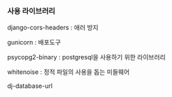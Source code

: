 ### 사용 라이브러리

django-cors-headers : 애러 방지

gunicorn : 배포도구

psycopg2-binary : postgresql을 사용하기 위한 라이브러리

whitenoise : 정적 파일의 사용을 돕는 미들웨어

dj-database-url
